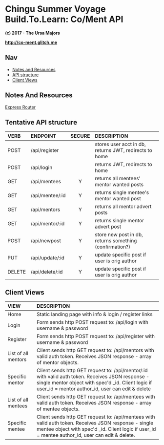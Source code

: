 # Chingu Summer Voyage Build.To.Learn: Co/Ment API

**(c) 2017 - The Ursa Majors**

**http://co-ment.glitch.me**

## Nav

* [Notes and Resources](#notes-and-resources)
* [API structure](#tentative-api-structure)
* [Client Views](#client-views)

## Notes And Resources

[Express Router](http://expressjs.com/en/api.html#router)


## Tentative API structure

| VERB   | ENDPOINT        | SECURE | DESCRIPTION      |
|:-------|:----------------|:------:|:-----------------|
| POST   | /api/register   |        | stores user acct in db, returns JWT, redirects to home |
| POST   | /api/login      |        | returns JWT, redirects to home |
| GET    | /api/mentees    |   Y    | returns all mentees' mentor wanted posts  |
| GET    | /api/mentee/:id |   Y    | returns single mentee's mentor wanted post  |
| GET    | /api/mentors    |   Y    | returns all mentor advert posts  |
| GET    | /api/mentor/:id |   Y    | returns single mentor advert post  |
| POST   | /api/newpost    |   Y    | store new post in db, returns something (confirmation?)  |
| PUT    | /api/update/:id |   Y    | update specific post if user is orig author  |
| DELETE | /api/delete/:id |   Y    | update specific post if user is orig author  |


## Client Views

| VIEW                | DESCRIPTION      |
|:--------------------|:-----------------|
| Home                | Static landing page with info & login / register links |
| Login               | Form sends http POST request to: /api/login with username & password |
| Register            | Form sends http POST request to: /api/register with username & password |
| List of all mentors | Client sends http GET request to: /api/mentors with valid auth token. Receives JSON response - array of mentor objects. |
| Specific mentor     | Client sends http GET request to: /api/mentor/:id with valid auth token. Receives JSON response - single mentor object with spec'd _id. Client logic if user_id = mentor author_id, user can edit & delete |
| List of all mentees | Client sends http GET request to: /api/mentees with valid auth token. Receives JSON response - array of mentee objects. |
| Specific mentee     | Client sends http GET request to: /api/mentees with valid auth token. Receives JSON response - single mentee object with spec'd _id. Client logic if user_id = mentee author_id, user can edit & delete. |
